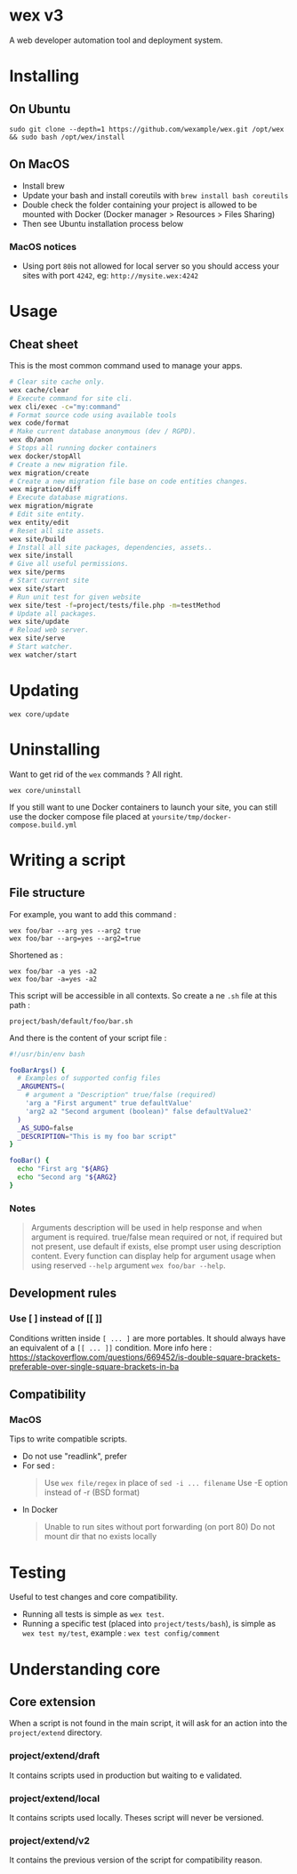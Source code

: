 # wex v3

A web developer automation tool and deployment system.

# Installing

## On Ubuntu
`sudo git clone --depth=1 https://github.com/wexample/wex.git /opt/wex && sudo bash /opt/wex/install` 

## On MacOS

- Install brew
- Update your bash and install coreutils with `brew install bash coreutils`
- Double check the folder containing your project is allowed to be mounted with Docker (Docker manager > Resources > Files Sharing)
- Then see Ubuntu installation process below

### MacOS notices

- Using port `80`is not allowed for local server so you should access your sites with port `4242`, eg: `http://mysite.wex:4242`

# Usage

## Cheat sheet

This is the most common command used to manage your apps.

```bash
# Clear site cache only.
wex cache/clear
# Execute command for site cli.
wex cli/exec -c="my:command"
# Format source code using available tools
wex code/format
# Make current database anonymous (dev / RGPD).
wex db/anon
# Stops all running docker containers
wex docker/stopAll
# Create a new migration file.
wex migration/create
# Create a new migration file base on code entities changes.
wex migration/diff
# Execute database migrations.
wex migration/migrate
# Edit site entity.
wex entity/edit
# Reset all site assets.
wex site/build
# Install all site packages, dependencies, assets..
wex site/install
# Give all useful permissions.
wex site/perms
# Start current site
wex site/start
# Run unit test for given website
wex site/test -f=project/tests/file.php -m=testMethod
# Update all packages.
wex site/update
# Reload web server.
wex site/serve
# Start watcher.
wex watcher/start
```

# Updating

    wex core/update
    
# Uninstalling

Want to get rid of the `wex` commands ? All right.

    wex core/uninstall
    
If you still want to une Docker containers to launch your site, you can still use the docker compose file placed at `yoursite/tmp/docker-compose.build.yml`
    
# Writing a script

## File structure

For example, you want to add this command :
 
    wex foo/bar --arg yes --arg2 true
    wex foo/bar --arg=yes --arg2=true

Shortened as :

    wex foo/bar -a yes -a2
    wex foo/bar -a=yes -a2

This script will be accessible in all contexts. So create a ne `.sh` file at this path :

    project/bash/default/foo/bar.sh
    
And there is the content of your script file :

```bash
#!/usr/bin/env bash

fooBarArgs() {
  # Examples of supported config files
  _ARGUMENTS=(
    # argument a "Description" true/false (required)
    'arg a "First argument" true defaultValue'
    'arg2 a2 "Second argument (boolean)" false defaultValue2'
  )
  _AS_SUDO=false
  _DESCRIPTION="This is my foo bar script"
}

fooBar() {
  echo "First arg "${ARG}
  echo "Second arg "${ARG2}
}

```

### Notes
  > Arguments description will be used in help response and when argument is required.
  > true/false mean required or not, if required but not present, use default if exists, else prompt user using description content.
  > Every function can display help for argument usage when using reserved `--help` argument `wex foo/bar --help`.

## Development rules

### Use [ ] instead of [[ ]]

Conditions written inside `[ ... ]` are more portables. It should always have an equivalent of a `[[ ... ]]` condition.
More info here : https://stackoverflow.com/questions/669452/is-double-square-brackets-preferable-over-single-square-brackets-in-ba

## Compatibility

### MacOS

Tips to write compatible scripts.

- Do not use "readlink", prefer 
- For sed :
  > Use `wex file/regex` in place of `sed -i ... filename`
  > Use -E option instead of -r (BSD format)
- In Docker
  > Unable to run sites without port forwarding (on port 80)
  > Do not mount dir that no exists locally

# Testing

Useful to test changes and core compatibility.

- Running all tests is simple as `wex test`.
- Running a specific test (placed into `project/tests/bash`), is simple as `wex test my/test`, example : `wex test config/comment`

# Understanding core

## Core extension

When a script is not found in the main script, it will ask for an action into the `project/extend` directory.

### project/extend/draft

It contains scripts used in production but waiting to e validated.

### project/extend/local

It contains scripts used locally. Theses script will never be versioned.

### project/extend/v2

It contains the previous version of the script for compatibility reason.
